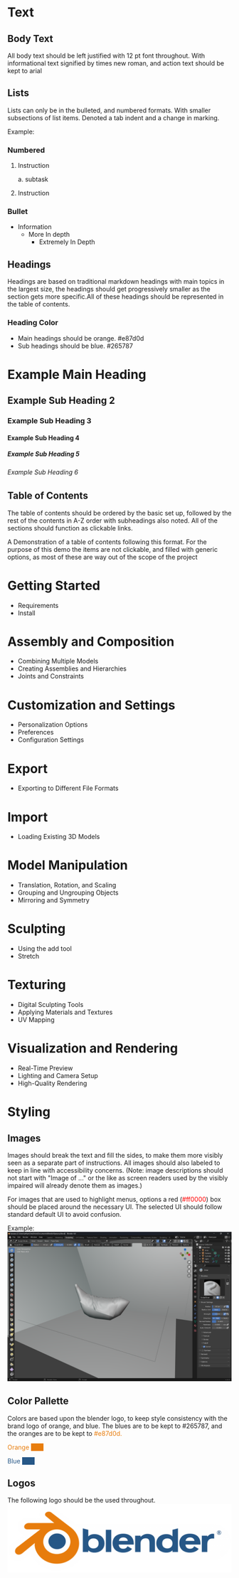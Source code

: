 <link rel="stylesheet" href="style.css">

# Text

## Body Text

<div class= "information">
All body text should be left justified with 12 pt font throughout. With informational text signified by times new roman, and action text should be kept to arial
</div>

## Lists


<div class= "information">
Lists can only be in the bulleted, and numbered formats. With smaller subsections of list items. Denoted a tab indent and a change in marking. 


Example:
### Numbered
1. Instruction
 
    a. subtask
2. Instruction


### Bullet
- Information
  - More In depth 
    - Extremely In Depth

</div>

## Headings

<div class="information">
Headings are based on traditional markdown headings with main topics in the largest size, the headings should get progressively smaller as the section gets more specific.All of these headings should be represented in the table of contents. 
</div>

###  Heading Color


<div class= "information">

- Main headings should be orange. #e87d0d
- Sub headings should be blue. #265787

# Example Main Heading
## Example Sub Heading 2
### Example Sub Heading 3
#### Example Sub Heading 4
##### Example Sub Heading 5
###### Example Sub Heading 6
</div>


## Table of Contents

The table of contents should be ordered by the basic set up, followed by the rest of the contents in A-Z order with subheadings also noted. All of the sections should function as clickable links. 

A Demonstration of a table of contents following this format. For the purpose of this demo the items are not clickable, and filled with generic options, as most of these are way out of the scope of the project


# Getting Started
- Requirements
- Install 

# Assembly and Composition
- Combining Multiple Models
- Creating Assemblies and Hierarchies
- Joints and Constraints

# Customization and Settings
- Personalization Options
- Preferences
- Configuration Settings

# Export
- Exporting to Different File Formats

# Import
- Loading Existing 3D Models
    
# Model Manipulation
- Translation, Rotation, and Scaling
- Grouping and Ungrouping Objects
- Mirroring and Symmetry

# Sculpting
- Using the add tool
- Stretch

# Texturing
- Digital Sculpting Tools
- Applying Materials and Textures
- UV Mapping

# Visualization and Rendering
- Real-Time Preview
- Lighting and Camera Setup
- High-Quality Rendering


# Styling

## Images

<div class= "information">

Images should break the text and fill the sides, to make them more visibly seen as a separate part of instructions. All images should also labeled to keep in line with accessibility concerns. (Note: image descriptions should not start with "Image of ..." or the like as screen readers used by the visibly impaired will already denote them as images.)

For images that are used to highlight menus, options a red (<span style="color: #ff0000;">#ff0000</span>) box should be placed around the necessary UI. The selected UI should follow standard default UI to avoid confusion.

Example:
![Banana render covered in cloth simulation](images/exampleBanana.png)

</div>

## Color Pallette

<div class= "information">

Colors are based upon the blender logo, to keep style consistency with the brand logo of orange, and blue. The blues are to be kept to #265787,  and the oranges are to be kept to <span style="color: #e87d0d">#e87d0d. 

<span style="color: #e87d0d;">Orange</span> <span style="background-color: #e87d0d; color: #e87d0d;">  . . . . </span> 


<span style="color:#265787;">Blue</span> <span style="background-color: #265787; color: #265787;"> . . . . </span> 
</div>



## Logos
The following logo should be the used throughout.
![Blender Logo](images/blender_logo.png) 
